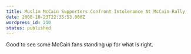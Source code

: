 ```yaml
---
title: Muslim McCain Supporters Confront Intolerance At McCain Rally
date: 2008-10-23T22:35:53.000Z
wordpress_id: 210
status: published
---
```


Good to see some McCain fans standing up for what is right.
